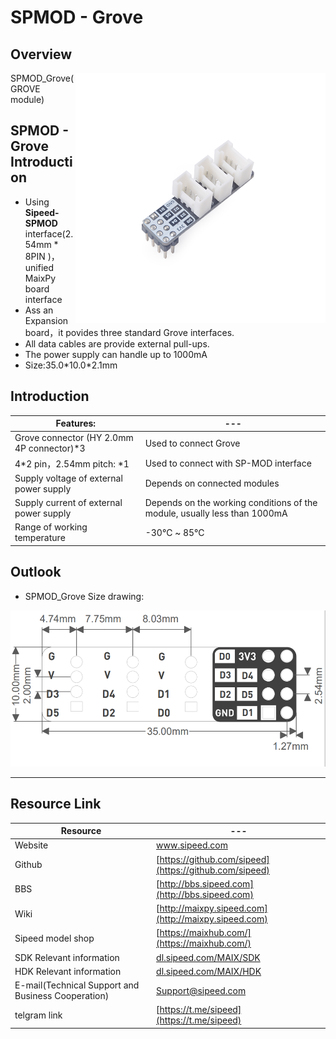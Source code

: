 # SPMOD - Grove


## Overview

<img src="../../assets/spmod/spmod_grove/sp_grove.png" align="right" width="" height="400" />


SPMOD_Grove(GROVE module)

## SPMOD - Grove Introduction

- Using **Sipeed-SPMOD** interface(2.54mm * 8PIN )，unified MaixPy board interface
- Ass an Expansion board，it povides three standard Grove interfaces.
- All data cables are provide external pull-ups.
- The power supply can handle up to 1000mA
- Size:35.0\*10.0\*2.1mm

## Introduction

| Features: | --- |
| --- | -- |
| Grove connector (HY 2.0mm 4P connector)*3 | Used to connect Grove  |
| 4*2 pin，2.54mm pitch: *1 | Used to connect with SP-MOD interface |
| Supply voltage of external power supply | Depends on connected modules |
| Supply current of external power supply | Depends on the working conditions of the module, usually less than 1000mA |
| Range of working temperature | -30℃ ~ 85℃

## Outlook

- SPMOD_Grove Size drawing:

<img src="../../assets/spmod/spmod_grove/sipeed_spmod_grove.png" height="250" />

-----

## Resource Link

| Resource | --- |
| --- | --- |
| Website | www.sipeed.com |
| Github | [https://github.com/sipeed](https://github.com/sipeed) |
| BBS | [http://bbs.sipeed.com](http://bbs.sipeed.com) |
| Wiki | [http://maixpy.sipeed.com](http://maixpy.sipeed.com) |
| Sipeed model shop | [https://maixhub.com/](https://maixhub.com/) |
| SDK Relevant information | [dl.sipeed.com/MAIX/SDK](dl.sipeed.com/MAIX/SDK) |
| HDK Relevant information | [dl.sipeed.com/MAIX/HDK](dl.sipeed.com/MAIX/HDK) |
| E-mail(Technical Support and Business Cooperation) | [Support@sipeed.com](mailto:support@sipeed.com) |
| telgram link | [https://t.me/sipeed](https://t.me/sipeed) |